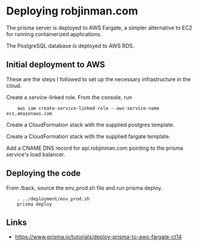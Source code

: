 Deploying robjinman.com
=======================

The prisma server is deployed to AWS Fargate, a simpler alternative to EC2 for
running containerized applications.

The PostgreSQL database is deployed to AWS RDS.


Initial deployment to AWS
-------------------------

These are the steps I followed to set up the necessary infrastructure in the
cloud.

Create a service-linked role. From the console, run

        aws iam create-service-linked-role --aws-service-name ecs.amazonaws.com

Create a CloudFormation stack with the supplied postgres template.

Create a CloudFormation stack with the supplied fargate template.

Add a CNAME DNS record for api.robjinman.com pointing to the prisma service's
load balancer.


Deploying the code
------------------

From /back, source the env_prod.sh file and run prisma deploy.

        . ../deployment/env_prod.sh
        prisma deploy


Links
-----

* https://www.prisma.io/tutorials/deploy-prisma-to-aws-fargate-ct14
